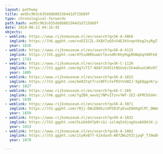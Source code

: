 ```yaml
---
layout: pathway
title: ae95c963c635dddb881564d1d715b69f
type: chronological-forwards
path_hash: ae95c963c635dddb881564d1d715b69f
date: 2018-06-21 04:16:45
objects:
- weblink: https://www.rijksmuseum.nl/en/search?q=SK-A-4866
  imglink: https://lh6.ggpht.com/nxDIICZL-XXQX7yQ3vS4EJkSnqet6og2syRgZ1xklqXHqV9IOiUyd-15vJNKTttxKiWkpvcS1lmAY5G87gOZzBMDlrc=s200
  year: 1616
- weblink: https://www.rijksmuseum.nl/en/search?q=SK-A-4115
  imglink: https://lh5.ggpht.com/4TSsd8RkuwUrlksndRrKhyRqpRbNqkqt00FeO_0Rwkd15K3FHFBxKko-bYsmie_NFDi9uVvkT_S76ydlnHLrmlZ7g7k=s200
  year: 1743
- weblink: https://www.rijksmuseum.nl/en/search?q=SK-C-1120
  imglink: https://lh3.ggpht.com/Ug7sTI7-NG8fJk9S1tN5UvEzIk4eDuuCmRv0TILWEPIEPWDij4I6jjXvbQj0uyGhmAMk6Oyd_XN07AuAoeUwfXSbL7Gy=s200
  year: 1805
- weblink: https://www.rijksmuseum.nl/en/search?q=SK-A-1015
  imglink: https://lh3.ggpht.com/bm9ZtqtfrzcNFFctefR3YnVWZJ-9gEQggnKry4y5mjXVmHDyjrPSbLF2vnW__hZczffIMM21cHyS1P4BwKbgVcNhAC9L=s200
  year: 1827
- weblink: https://www.rijksmuseum.nl/en/search?q=SK-C-269
  imglink: https://lh6.ggpht.com/7gZB9_awvUj7NPvITznvYWf-2E2-8FMCb5d4rJS818tGeu_f6-HNbLbX4Qhp4LkXoboMpzharHxlt164gIU1q3gKfBM=s200
  year: 1838
- weblink: https://www.rijksmuseum.nl/en/search?q=SK-A-3071
  imglink: https://lh3.ggpht.com/rR2j-DWiEBdkzzOPZ8JFyEswZ8HXgOlPC_DWAoHWYp1li1MpNv0KfXtvhdmsAD5fnBhCEFUkA2k6R0oJ15AfhHBlFo8=s200
  year: 1850
- weblink: https://www.rijksmuseum.nl/en/search?q=SK-A-1832
  imglink: https://lh3.ggpht.com/hLobk047p0riGi-iol4q5sOjagOsaAX8kSX-jrNR2x_w4nq_WTteoCFeq3kfo7-3ShIhyTdesku4MH8RVvd-5dIpMmtc=s200
  year: 1853
- weblink: https://www.rijksmuseum.nl/en/search?q=SK-A-1802
  imglink: https://lh3.ggpht.com/1tyNvB77-k1kdavO-AR7ZWu2VZtjpqF_TJ9wDU2aUj6n3D01xlwMMXN0ipSTXKBV6mJVp3OleCFqzY7meFp_-1mMdLI=s200
  year: 1870

---
```

